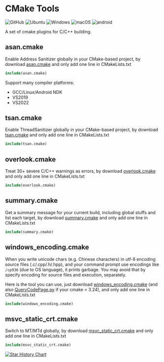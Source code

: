 # CMake Tools

<img alt="GitHub" src="https://img.shields.io/github/license/zchrissirhcz/cmake_tools"> ![Ubuntu](https://img.shields.io/badge/Ubuntu-333333?style=flat&logo=ubuntu) ![Windows](https://img.shields.io/badge/Windows-333333?style=flat&logo=windows&logoColor=blue) ![macOS](https://img.shields.io/badge/-macOS-333333?style=flat&logo=apple) ![android](https://img.shields.io/badge/-Android-333333?style=flat&logo=Android)

A set of cmake plugins for C/C++ building.

## asan.cmake

Enable Address Sanitizer globally in your CMake-based project, by download [asan.cmake](asan.cmake) and only add one line in CMakeLists.txt
```cmake
include(asan.cmake)
```

Support many compiler platforms:
- GCC/Linux/Android NDK
- VS2019
- VS2022

## tsan.cmake

Enable ThreadSanitizer globally in your CMake-based project, by download [tsan.cmake](tsan.cmake) and only add one line in CMakeLists.txt
```cmake
include(tsan.cmake)
```

## overlook.cmake

Treat 30+ severe C/C++ warnings as errors, by download [overlook.cmake](overlook/overlook.cmake) and only add one line in CMakeLists.txt
```cmake
include(overlook.cmake)
```

## summary.cmake

Get a summary message for your current build, including global stuffs and list each target, by download [summary.cmake](summary.cmake) and only add one line in CMakeLists.txt
```cmake
include(summary.cmake)
```

## windows_encoding.cmake

When you write unicode chars (e.g. Chinese characters) in utf-8 encoding source files (.c/.cpp/.h/.hpp), and your command prompt use encodings like `/cp936` (due to OS language), it prints garbage. You may avoid that by specify encoding for source files and execution, separately. 

Here is the tool you can use, just download [windows_encoding.cmake](windows_encoding.cmake) (and also [QueryCodePage.py](QueryCodePage.py) if your cmake < 3.24), and only add one line in CMakeLists.txt

```cmake
include(windows_encoding.cmake)
```

## msvc_static_crt.cmake

Switch to MT/MTd globally, by download [msvc_static_crt.cmake](msvc_static_crt.cmake) and only add one line in CMakeLists.txt
```cmake
include(msvc_static_crt.cmake)
```


[![Star History Chart](https://api.star-history.com/svg?repos=zchrissirhcz/cmake_tools&type=Date)](https://star-history.com/#zchrissirhcz/cmake_tools&Date)
